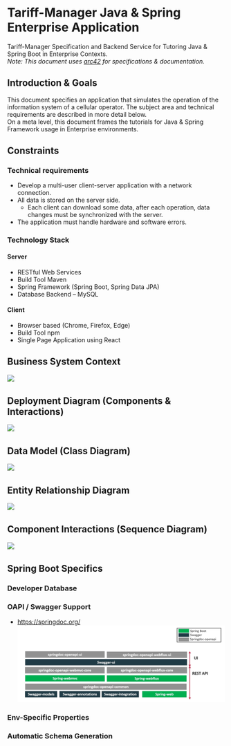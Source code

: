 # Tariff-Manager Java & Spring Enterprise Application

Tariff-Manager Specification and Backend Service for Tutoring Java & Spring Boot in Enterprise Contexts.  
_Note: This document uses [arc42](https://github.com/arc42) for specifications & documentation._

## Introduction & Goals

This document specifies an application that simulates the operation of the information system of a cellular operator. The subject area and technical requirements are described in more detail below.  
On a meta level, this document frames the tutorials for Java & Spring Framework usage in Enterprise environments.

## Constraints

### Technical requirements

* Develop a multi-user client-server application with a network connection.
* All data is stored on the server side. 
  * Each client can download some data, after each operation, data changes must be synchronized with the server.
* The application must handle hardware and software errors. 

### Technology Stack

#### Server

* RESTful Web Services
* Build Tool Maven
* Spring Framework (Spring Boot, Spring Data JPA)
* Database Backend – MySQL

#### Client

* Browser based (Chrome, Firefox, Edge)
* Build Tool npm
* Single Page Application using React

## Business System Context

<img src="https://user-images.githubusercontent.com/2828581/160578353-e8435cf0-3e6d-4c6f-939f-ba3d48ae8ec9.png" width="80%"/>

## Deployment Diagram (Components & Interactions)

<img src="https://user-images.githubusercontent.com/2828581/160689334-98d8ea9f-555f-41be-ad83-1636bd8e728e.png" width="80%"/>

## Data Model (Class Diagram)

<img src="https://user-images.githubusercontent.com/2828581/160578346-ac7083b8-121f-4cfc-91ab-b1f131166384.png" width="80%"/>

## Entity Relationship Diagram

<img src="https://user-images.githubusercontent.com/2828581/160789917-6705780e-8392-404f-8ace-1b851b3fbe36.png" width="100%"/>

## Component Interactions (Sequence Diagram) 

<img src="https://user-images.githubusercontent.com/2828581/160578355-7b4351e2-e8df-4db3-b6c8-fdb6984c3304.png" width="80%"/>

## Spring Boot Specifics

### Developer Database

### OAPI / Swagger Support

* https://springdoc.org/
![img.png](docs/img/openapi-doc.png)

### Env-Specific Properties

### Automatic Schema Generation

